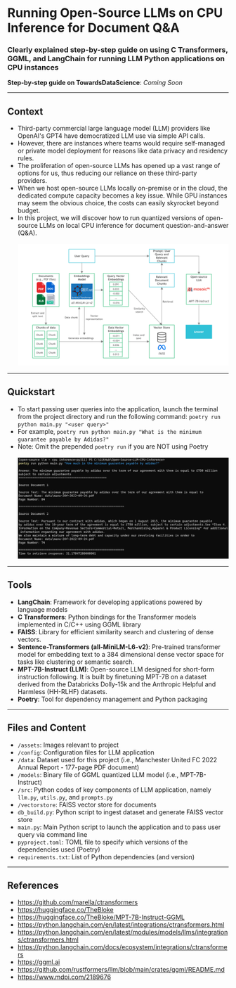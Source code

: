 # Running Open-Source LLMs on CPU Inference for Document Q&A

### Clearly explained step-by-step guide on using C Transformers, GGML, and LangChain for running LLM Python applications on CPU instances

**Step-by-step guide on TowardsDataScience**: *Coming Soon*
___
## Context
- Third-party commercial large language model (LLM) providers like OpenAI's GPT4 have democratized LLM use via simple API calls. 
- However, there are instances where teams would require self-managed or private model deployment for reasons like data privacy and residency rules.
- The proliferation of open-source LLMs has opened up a vast range of options for us, thus reducing our reliance on these third-party providers. 
- When we host open-source LLMs locally on-premise or in the cloud, the dedicated compute capacity becomes a key issue. While GPU instances may seem the obvious choice, the costs can easily skyrocket beyond budget.
- In this project, we will discover how to run quantized versions of open-source LLMs on local CPU inference for document question-and-answer (Q&A).
<br><br>
![Alt text](assets/document_qa_flowchart.png)
___

## Quickstart
- To start passing user queries into the application, launch the terminal from the project directory and run the following command:
`poetry run python main.py "<user query>"`
- For example, `poetry run python main.py "What is the minimum guarantee payable by Adidas?"`
- Note: Omit the prepended `poetry run` if you are NOT using Poetry
<br><br>
![Alt text](assets/qa_output.png)
___
## Tools
- **LangChain**: Framework for developing applications powered by language models
- **C Transformers**: Python bindings for the Transformer models implemented in C/C++ using GGML library
- **FAISS**: Library for efficient similarity search and clustering of dense vectors.
- **Sentence-Transformers (all-MiniLM-L6-v2)**: Pre-trained transformer model for embedding text to a 384 dimensional dense vector space for tasks like clustering or semantic search.
- **MPT-7B-Instruct (LLM)**: Open-source LLM designed for short-form instruction following. It is built by finetuning MPT-7B on a dataset derived from the Databricks Dolly-15k and the Anthropic Helpful and Harmless (HH-RLHF) datasets.
- **Poetry**: Tool for dependency management and Python packaging

___
## Files and Content
- `/assets`: Images relevant to project
- `/config`: Configuration files for LLM application
- `/data`: Dataset used for this project (i.e., Manchester United FC 2022 Annual Report - 177-page PDF document)
- `/models`: Binary file of GGML quantized LLM model (i.e., MPT-7B-Instruct) 
- `/src`: Python codes of key components of LLM application, namely `llm.py`, `utils.py`, and `prompts.py`
- `/vectorstore`: FAISS vector store for documents
- `db_build.py`: Python script to ingest dataset and generate FAISS vector store
- `main.py`: Main Python script to launch the application and to pass user query via command line
- `pyproject.toml`: TOML file to specify which versions of the dependencies used (Poetry)
- `requirements.txt`: List of Python dependencies (and version)
___

## References
- https://github.com/marella/ctransformers
- https://huggingface.co/TheBloke
- https://huggingface.co/TheBloke/MPT-7B-Instruct-GGML
- https://python.langchain.com/en/latest/integrations/ctransformers.html
- https://python.langchain.com/en/latest/modules/models/llms/integrations/ctransformers.html
- https://python.langchain.com/docs/ecosystem/integrations/ctransformers
- https://ggml.ai
- https://github.com/rustformers/llm/blob/main/crates/ggml/README.md
- https://www.mdpi.com/2189676
